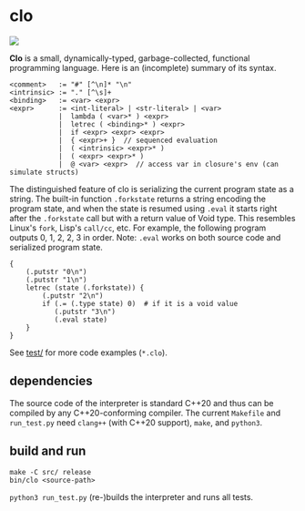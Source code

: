 # clo

![](https://github.com/sdingcn/clo/actions/workflows/run_test.yml/badge.svg)

**Clo** is a small, dynamically-typed, garbage-collected, functional programming language.
Here is an (incomplete) summary of its syntax.
```
<comment>   := "#" [^\n]* "\n"
<intrinsic> := "." [^\s]+
<binding>   := <var> <expr>
<expr>      := <int-literal> | <str-literal> | <var>
            |  lambda ( <var>* ) <expr>
            |  letrec ( <binding>* ) <expr>
            |  if <expr> <expr> <expr>
            |  { <expr>+ }  // sequenced evaluation
            |  ( <intrinsic> <expr>* )
            |  ( <expr> <expr>* )
            |  @ <var> <expr>  // access var in closure's env (can simulate structs)
```

The distinguished feature of clo is serializing
the current program state as a string.
The built-in function `.forkstate` returns
a string encoding the program state,
and when the state is resumed using `.eval` it starts
right after the `.forkstate` call but with a return value of Void type.
This resembles Linux's `fork`, Lisp's `call/cc`, etc.
For example, the following program outputs 0, 1, 2, 2, 3 in order.
Note: `.eval` works on both source code and serialized program state.
```
{
    (.putstr "0\n")
    (.putstr "1\n")
    letrec (state (.forkstate)) {
        (.putstr "2\n")
        if (.= (.type state) 0)  # if it is a void value
           (.putstr "3\n")
           (.eval state)
    }
}
```

See [test/](test/) for more code examples (`*.clo`).

## dependencies

The source code of the interpreter
is standard C++20 and thus can be compiled
by any C++20-conforming compiler.
The current `Makefile` and `run_test.py`
need `clang++` (with C++20 support), `make`, and `python3`.

## build and run

```
make -C src/ release
bin/clo <source-path>
```

`python3 run_test.py` (re-)builds the interpreter and runs all tests.
